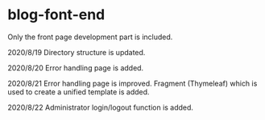 # blog-font-end
Only the front page development part is included.

2020/8/19 
Directory structure is updated.

2020/8/20 
Error handling page is added.

2020/8/21 
Error handling page is improved.
Fragment (Thymeleaf) which is used to create a unified template is added.

2020/8/22
Administrator login/logout function is added.

